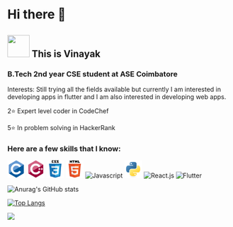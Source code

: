 # Hi there 👋

## <img src = "https://user-images.githubusercontent.com/63050133/156777293-72a6e681-2582-4a9d-ad92-09d1181d47c7.gif" width = 50px height = 50px> This is Vinayak

### B.Tech 2nd year CSE student at ASE Coimbatore

Interests: Still trying all the fields available but currently I am interested in developing apps in flutter and I am also interested in developing web apps.

2⭐ Expert level coder in CodeChef

5⭐ In problem solving in HackerRank

<h3 align="left">Here are a few skills that I know:</h3>
<p align="left">
 <img src="https://raw.githubusercontent.com/devicons/devicon/master/icons/c/c-original.svg" alt="c" width="40" height="40"/>
 <img src="https://raw.githubusercontent.com/devicons/devicon/master/icons/cplusplus/cplusplus-original.svg" alt="cplusplus" width="40" height="40"/>
 <img src="https://raw.githubusercontent.com/devicons/devicon/master/icons/css3/css3-original-wordmark.svg" alt="css3" width="40" height="40"/>
 <img src="https://raw.githubusercontent.com/devicons/devicon/master/icons/html5/html5-original-wordmark.svg" alt="html5" width="40" height="40"/>
 <img src="https://img.icons8.com/color/452/javascript--v1.png" alt="Javascript" width="40" height="40"/>
 <img src="https://raw.githubusercontent.com/devicons/devicon/master/icons/python/python-original.svg" alt="python" width="40" height="40"/>
 <img src="https://upload.wikimedia.org/wikipedia/commons/thumb/a/a7/React-icon.svg/2560px-React-icon.svg.png" alt="React.js" width="60" height="40"/> 
 <img src="https://img.icons8.com/color/452/flutter.png" alt="Flutter" width="40" height="40"/>
</p>

![Anurag's GitHub stats](https://github-readme-stats.vercel.app/api?username=vinayak5002&show_icons=true&theme=onedark)

[![Top Langs](https://github-readme-stats.vercel.app/api/top-langs/?username=vinayak5002&theme=onedark)](https://github.com/anuraghazra/github-readme-stats)

![](https://komarev.com/ghpvc/?username=vinayak5002&color=green)
